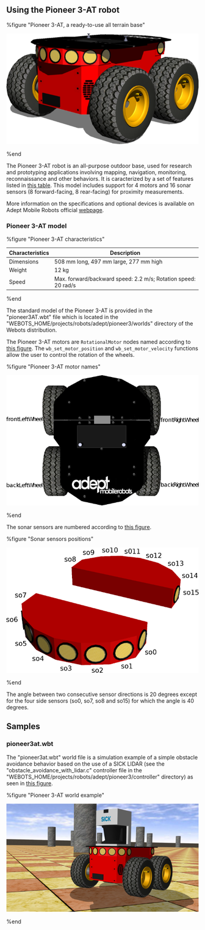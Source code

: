 ## Using the Pioneer 3-AT robot

%figure "Pioneer 3-AT, a ready-to-use all terrain base"

![pioneer3at_real.png](images/pioneer3at.png)

%end

The Pioneer 3-AT robot is an all-purpose outdoor base, used for research and prototyping applications involving mapping, navigation, monitoring, reconnaissance and other behaviors.
It is caracterized by a set of features listed in [this table](#pioneer-3-at-characteristics).
This model includes support for 4 motors and 16 sonar sensors (8 forward-facing, 8 rear-facing) for proximity measurements.

More information on the specifications and optional devices is available on Adept Mobile Robots official [webpage](http://www.mobilerobots.com/ResearchRobots/ResearchRobots/P3AT.aspx).

### Pioneer 3-AT model

%figure "Pioneer 3-AT characteristics"

| Characteristics     | Description                                                    |
| ------------------- | -------------------------------------------------------------- |
| Dimensions          | 508 mm long, 497 mm large, 277 mm high                         |
| Weight              | 12 kg                                                          |
| Speed               | Max. forward/backward speed: 2.2 m/s; Rotation speed: 20 rad/s |

%end

The standard model of the Pioneer 3-AT is provided in the "pioneer3AT.wbt" file which is located in the "WEBOTS\_HOME/projects/robots/adept/pioneer3/worlds" directory of the Webots distribution.

The Pioneer 3-AT motors are `RotationalMotor` nodes named according to [this figure](#pioneer-3-at-motor-names).
The `wb_set_motor_position` and `wb_set_motor_velocity` functions allow the user to control the rotation of the wheels.

%figure "Pioneer 3-AT motor names"

![pioneer3at_wheels.png](images/pioneer3at_wheels.png)

%end

The sonar sensors are numbered according to [this figure](#sonar-sensors-positions).

%figure "Sonar sensors positions"

![pioneer3at_sonars.png](images/pioneer3at_sonars.png)

%end

The angle between two consecutive sensor directions is 20 degrees except for the four side sensors (so0, so7, so8 and so15) for which the angle is 40 degrees.

## Samples

### pioneer3at.wbt

The "pioneer3at.wbt" world file is a simulation example of a simple obstacle avoidance behavior based on the use of a SICK LIDAR (see the "obstacle\_avoidance\_with\_lidar.c" controller file in the "WEBOTS\_HOME/projects/robots/adept/pioneer3/controller" directory) as seen in [this figure](#pioneer-3-at-world-example).

%figure "Pioneer 3-AT world example"

![pioneer3at_avoidance.png](images/pioneer3at_avoidance.png)

%end

